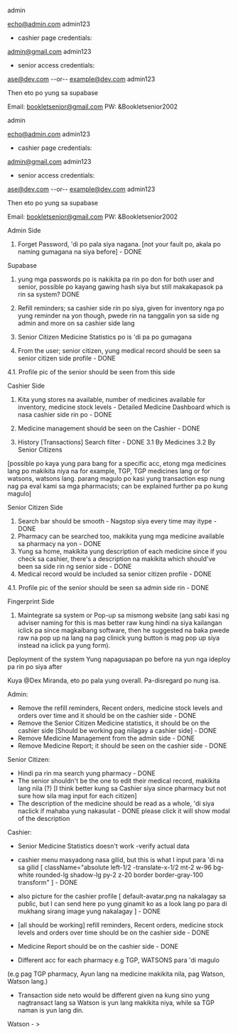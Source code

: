 admin

echo@admin.com
admin123

- cashier page credentials:

admin@gmail.com
admin123

- senior access credentials:

ase@dev.com
--or--
example@dev.com
admin123

Then eto po yung sa supabase

Email: bookletsenior@gmail.com
PW: &Bookletsenior2002

admin

echo@admin.com
admin123

- cashier page credentials:

admin@gmail.com
admin123

- senior access credentials:

ase@dev.com
--or--
example@dev.com
admin123

Then eto po yung sa supabase

Email: bookletsenior@gmail.com
PW: &Bookletsenior2002

Admin Side

1. Forget Password, 'di po pala siya nagana. [not your fault po, akala po naming gumagana na siya before] - DONE

Supabase

1. yung mga passwords po is nakikita pa rin po don for both user and senior, possible po kayang gawing hash siya but still makakapasok pa rin sa system? DONE

2. Refill reminders; sa cashier side rin po siya, given for inventory nga po yung reminder na yon though, pwede rin na tanggalin yon sa side ng admin and more on sa cashier side lang

3. Senior Citizen Medicine Statistics po is 'di pa po gumagana

4. From the user; senior citizen, yung medical record should be seen sa senior citizen side profile - DONE

4.1. Profile pic of the senior should be seen from this side

Cashier Side

1. Kita yung stores na available, number of medicines available for inventory, medicine stock levels - Detailed Medicine Dashboard which is nasa cashier side rin po - DONE

2. Medicine management should be seen on the Cashier - DONE

3. History [Transactions] Search filter - DONE
   3.1 By Medicines
   3.2 By Senior Citizens

[possible po kaya yung para bang for a specific acc, etong mga medicines lang po makikita niya na for example, TGP, TGP medicines lang or for watsons, watsons lang.
parang magulo po kasi yung transaction esp nung nag pa eval kami sa mga pharmacists; can be explained further pa po kung magulo]

Senior Citizen Side

1. Search bar should be smooth - Nagstop siya every time may itype - DONE
2. Pharmacy can be searched too, makikita yung mga medicine available sa pharmacy na yon - DONE
3. Yung sa home, makikita yung description of each medicine since if you check sa cashier, there's a description na makikita which should've been sa side rin ng senior side - DONE
4. Medical record would be included sa senior citizen profile - DONE

4.1. Profile pic of the senior should be seen sa admin side rin - DONE

Fingerprint Side

1. Maintegrate sa system or Pop-up sa mismong website (ang sabi kasi ng adviser naming for this is mas better raw kung hindi na siya kailangan iclick pa since magkaibang software, then he suggested na baka pwede raw na pop up na lang na pag clinick yung button is mag pop up siya instead na iclick pa yung form).

Deployment of the system
Yung napagusapan po before na yun nga ideploy pa rin po siya after

Kuya @Dex Miranda, eto po pala yung overall. Pa-disregard po nung isa.

Admin:

- Remove the refill reminders, Recent orders, medicine stock levels and orders over time and it should be on the cashier side - DONE
- Remove the Senior Citizen Medicine statistics, it should be on the cashier side [Should be working pag nilagay a cashier side] - DONE
- Remove Medicine Management from the admin side - DONE
- Remove Medicine Report; it should be seen on the cashier side - DONE

Senior Citizen:

- Hindi pa rin ma search yung pharmacy - DONE
- The senior shouldn't be the one to edit their medical record, makikita lang nila (?) [I think better kung sa Cashier siya since pharmacy but not sure how sila mag input for each citizen]
- The description of the medicine should be read as a whole, 'di siya naclick if mahaba yung nakasulat - DONE please click it will show modal of the description

Cashier:

- Senior Medicine Statistics doesn't work -verify actual data
- cashier menu masyadong nasa gilid, but this is what I input para 'di na sa gilid
  [ className="absolute left-1/2 -translate-x-1/2 mt-2 w-96 bg-white rounded-lg shadow-lg py-2 z-20 border border-gray-100 transform" ] - DONE
- also picture for the cashier profile [ default-avatar.png na nakalagay sa public, but I can send here po yung ginamit ko as a look lang po para di mukhang sirang image yung nakalagay ] - DONE
- [all should be working] refill reminders, Recent orders, medicine stock levels and orders over time should be on the cashier side - DONE
- Medicine Report should be on the cashier side - DONE

- Different acc for each pharmacy e.g TGP, WATSONS para 'di magulo

(e.g pag TGP pharmacy, Ayun lang na medicine makikita nila, pag Watson, Watson lang.)

- Transaction side neto would be different given na kung sino yung nagtransact lang sa Watson is yun lang makikita niya, while sa TGP naman is yun lang din.

Watson - >
